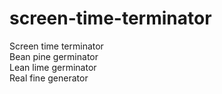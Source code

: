 # screen-time-terminator

Screen time terminator
<br>
Bean pine germinator
<br>
Lean lime germinator
<br>
Real fine generator
